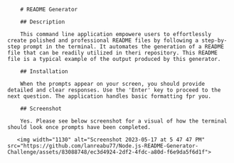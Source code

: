 
        # README Generator

        ## Description

        This command line application empowere users to effortlessly create polished and professional README files by following a step-by-step prompt in the terminal. It automates the generation of a README file that can be readily utilized in theri repository. This README file is a typical example of the output produced by this generator.

        ## Installation

        When the prompts appear on your screen, you should provide detailed and clear responses. Use the 'Enter' key to proceed to the next question. The application handles basic formatting fpr you.

        ## Screenshot

        Yes. Please see below screenshot for a visual of how the terminal should look once prompts have been completed.

       <img width="1130" alt="Screenshot 2023-05-17 at 5 47 47 PM" src="https://github.com/lanreabu77/Node.js-README-Generator-Challenge/assets/83088748/ec3d4924-2df2-4fdc-a80d-f6e9da5f6d1f">